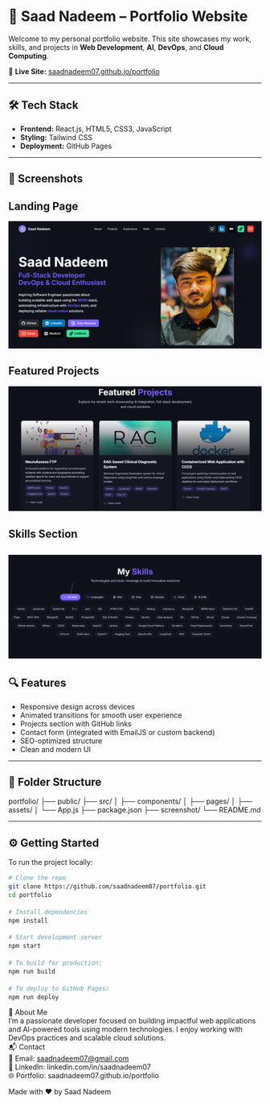 # 🚀 Saad Nadeem – Portfolio Website

Welcome to my personal portfolio website. This site showcases my work, skills, and projects in **Web Development**, **AI**, **DevOps**, and **Cloud Computing**.

🔗 **Live Site:** [saadnadeem07.github.io/portfolio](https://saadnadeem07.github.io/portfolio)

---

## 🛠 Tech Stack

- **Frontend:** React.js, HTML5, CSS3, JavaScript
- **Styling:** Tailwind CSS 
- **Deployment:** GitHub Pages

---

## 📸 Screenshots
## Landing Page
![Landing Page](./home.png)

## Featured Projects
![Projects](./projects.png)

## Skills Section
![Skills](./Skills.png)
---

## 🔍 Features

- Responsive design across devices
- Animated transitions for smooth user experience
- Projects section with GitHub links
- Contact form (integrated with EmailJS or custom backend)
- SEO-optimized structure
- Clean and modern UI

---

## 📁 Folder Structure

portfolio/
├── public/
├── src/
│ ├── components/
│ ├── pages/
│ ├── assets/
│ └── App.js
├── package.json
├── screenshot/
└── README.md


---

## ⚙️ Getting Started

To run the project locally:

```bash
# Clone the repo
git clone https://github.com/saadnadeem07/portfolio.git
cd portfolio

# Install dependencies
npm install

# Start development server
npm start

# To build for production:
npm run build

# To deploy to GitHub Pages:
npm run deploy
```

🧠 About Me
<br>
I’m a passionate developer focused on building impactful web applications and AI-powered tools using modern technologies. I enjoy working with DevOps practices and scalable cloud solutions.
<br>
📬 Contact <br>
📧 Email: saadnadeem07@gmail.com <br>
💼 LinkedIn: linkedin.com/in/saadnadeem07 <br>
🌐 Portfolio: saadnadeem07.github.io/portfolio <br>

Made with ❤️ by Saad Nadeem
